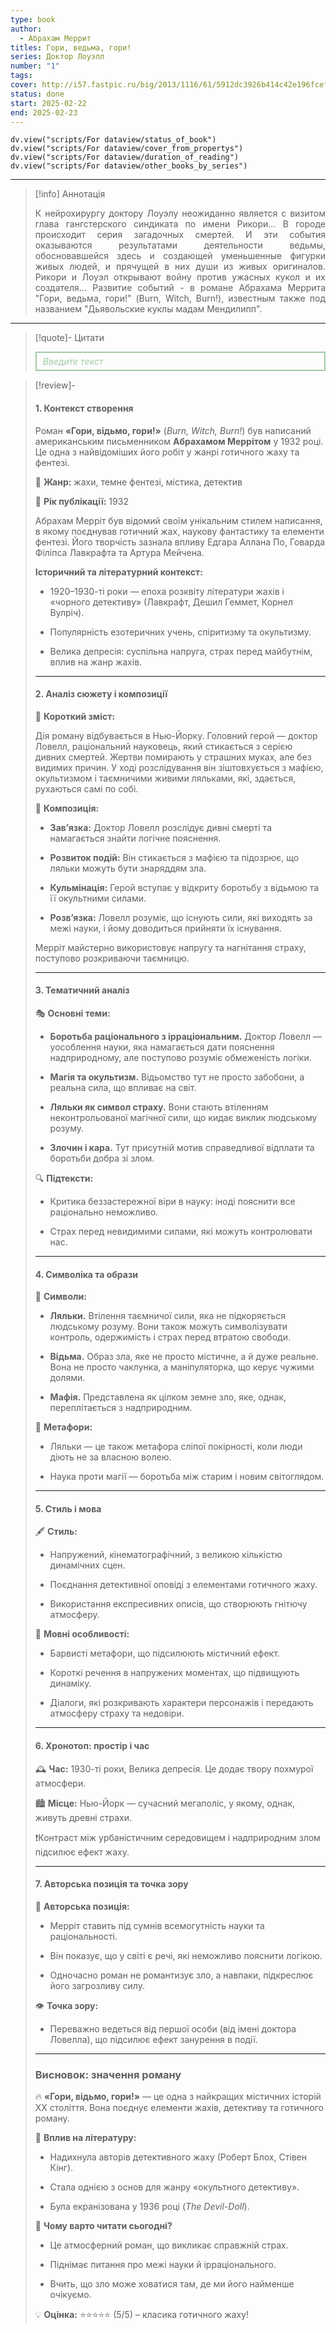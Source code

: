 ```yaml
---
type: book
author:
  - Абрахам Меррит
titles: Гори, ведьма, гори!
series: Доктор Лоуэлл
number: "1"
tags: 
cover: http://i57.fastpic.ru/big/2013/1116/61/5912dc3926b414c42e196fcef6c14961.png?r=1
status: done
start: 2025-02-22
end: 2025-02-23
---
```

```dataviewjs
dv.view("scripts/For dataview/status_of_book")
dv.view("scripts/For dataview/cover_from_propertys")
dv.view("scripts/For dataview/duration_of_reading")
dv.view("scripts/For dataview/other_books_by_series")
```
---

>[!info] Аннотація
> <p align="justify">К нейрохирургу доктору Лоуэлу неожиданно является с визитом глава гангстерского синдиката по имени Рикори... В городе происходит серия загадочных смертей. И эти события оказываются результатами деятельности ведьмы, обосновавшейся здесь и создающей уменьшенные фигурки живых людей, и прячущей в них души из живых оригиналов. Рикори и Лоуэл открывают войну против ужасных кукол и их создателя... Развитие событий - в романе Абрахама Меррита "Гори, ведьма, гори!" (Burn, Witch, Burn!), известным также под названием "Дьявольские куклы мадам Мендилипп".</p>

---

>[!quote]- Цитати
><div align="justify" style="border: 2px solid #A0CAA6; padding: 5px 10px 5px 10px; font-style: italic; color: #A0CAA6 ">Введите текст</div>

> [!review]-
> #### **1. Контекст створення**
>
> Роман **«Гори, відьмо, гори!»** (*Burn, Witch, Burn!*) був написаний американським письменником **Абрахамом Меррітом** у 1932 році. Це одна з найвідоміших його робіт у жанрі готичного жаху та фентезі.
>
> 📖 **Жанр:** жахи, темне фентезі, містика, детектив
>
> 📅 **Рік публікації:** 1932
>
> Абрахам Мерріт був відомий своїм унікальним стилем написання, в якому поєднував готичний жах, наукову фантастику та елементи фентезі. Його творчість зазнала впливу Едгара Аллана По, Говарда Філіпса Лавкрафта та Артура Мейчена.
>
> **Історичний та літературний контекст:**
>
> - 1920–1930-ті роки — епоха розквіту літератури жахів і «чорного детективу» (Лавкрафт, Дешил Геммет, Корнел Вулріч).
>
> - Популярність езотеричних учень, спіритизму та окультизму.
>
> - Велика депресія: суспільна напруга, страх перед майбутнім, вплив на жанр жахів.
>
> ---
>
> #### **2. Аналіз сюжету і композиції**
>
> 📖 **Короткий зміст:**
>
> Дія роману відбувається в Нью-Йорку. Головний герой — доктор Ловелл, раціональний науковець, який стикається з серією дивних смертей. Жертви помирають у страшних муках, але без видимих причин. У ході розслідування він зіштовхується з мафією, окультизмом і таємничими живими ляльками, які, здається, рухаються самі по собі.
>
> 🔎 **Композиція:**
>
> - **Зав’язка:** Доктор Ловелл розслідує дивні смерті та намагається знайти логічне пояснення.
>
> - **Розвиток подій:** Він стикається з мафією та підозрює, що ляльки можуть бути знаряддям зла.
>
> - **Кульмінація:** Герой вступає у відкриту боротьбу з відьмою та її окультними силами.
>
> - **Розв’язка:** Ловелл розуміє, що існують сили, які виходять за межі науки, і йому доводиться прийняти їх існування.
>
> Мерріт майстерно використовує напругу та нагнітання страху, поступово розкриваючи таємницю.
>
> ---
>
> #### **3. Тематичний аналіз**
>
> 🎭 **Основні теми:**
>
> - **Боротьба раціонального з ірраціональним.** Доктор Ловелл — уособлення науки, яка намагається дати пояснення надприродному, але поступово розуміє обмеженість логіки.
>
> - **Магія та окультизм.** Відьомство тут не просто забобони, а реальна сила, що впливає на світ.
>
> - **Ляльки як символ страху.** Вони стають втіленням неконтрольованої магічної сили, що кидає виклик людському розуму.
>
> - **Злочин і кара.** Тут присутній мотив справедливої відплати та боротьби добра зі злом.
>
> 🔍 **Підтексти:**
>
> - Критика беззастережної віри в науку: іноді пояснити все раціонально неможливо.
>
> - Страх перед невидимими силами, які можуть контролювати нас.
>
> ---
>
> #### **4. Символіка та образи**
>
> 🔮 **Символи:**
>
> - **Ляльки.** Втілення таємничої сили, яка не підкоряється людському розуму. Вони також можуть символізувати контроль, одержимість і страх перед втратою свободи.
>
> - **Відьма.** Образ зла, яке не просто містичне, а й дуже реальне. Вона не просто чаклунка, а маніпуляторка, що керує чужими долями.
>
> - **Мафія.** Представлена як цілком земне зло, яке, однак, переплітається з надприродним.
>
> 🧩 **Метафори:**
>
> - Ляльки — це також метафора сліпої покірності, коли люди діють не за власною волею.
>
> - Наука проти магії — боротьба між старим і новим світоглядом.
>
> ---
>
> #### **5. Стиль і мова**
>
> 🖋 **Стиль:**
>
> - Напружений, кінематографічний, з великою кількістю динамічних сцен.
>
> - Поєднання детективної оповіді з елементами готичного жаху.
>
> - Використання експресивних описів, що створюють гнітючу атмосферу.
>
> 📌 **Мовні особливості:**
>
> - Барвисті метафори, що підсилюють містичний ефект.
>
> - Короткі речення в напружених моментах, що підвищують динаміку.
>
> - Діалоги, які розкривають характери персонажів і передають атмосферу страху та недовіри.
>
> ---
>
> #### **6. Хронотоп: простір і час**
>
> 🕰 **Час:** 1930-ті роки, Велика депресія. Це додає твору похмурої атмосфери.
>
> 🏙 **Місце:** Нью-Йорк — сучасний мегаполіс, у якому, однак, живуть древні страхи.
>
> ❗️Контраст між урбаністичним середовищем і надприродним злом підсилює ефект жаху.
>
> ---
>
> #### **7. Авторська позиція та точка зору**
>
> 📜 **Авторська позиція:**
>
> - Мерріт ставить під сумнів всемогутність науки та раціональності.
>
> - Він показує, що у світі є речі, які неможливо пояснити логікою.
>
> - Одночасно роман не романтизує зло, а навпаки, підкреслює його загрозливу силу.
>
> 👁 **Точка зору:**
>
> - Переважно ведеться від першої особи (від імені доктора Ловелла), що підсилює ефект занурення в події.
>
> ---
>
> ### **Висновок: значення роману**
>
> 🔥 **«Гори, відьмо, гори!»** — це одна з найкращих містичних історій ХХ століття. Вона поєднує елементи жахів, детективу та готичного роману.
>
> 📌 **Вплив на літературу:**
>
> - Надихнула авторів детективного жаху (Роберт Блох, Стівен Кінг).
>
> - Стала однією з основ для жанру «окультного детективу».
>
> - Була екранізована у 1936 році (*The Devil-Doll*).
>
> 🔮 **Чому варто читати сьогодні?**
>
> - Це атмосферний роман, що викликає справжній страх.
>
> - Піднімає питання про межі науки й ірраціонального.
>
> - Вчить, що зло може ховатися там, де ми його найменше очікуємо.
>
> 💡 **Оцінка:** ⭐⭐⭐⭐⭐ (5/5) – класика готичного жаху!
>